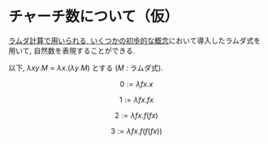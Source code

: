 # チャーチ数について（仮）

[ラムダ計算で用いられる, いくつかの初歩的な概念](/02_mathematical_logic/%E3%83%A9%E3%83%A0%E3%83%80%E8%A8%88%E7%AE%97%E3%81%A7%E7%94%A8%E3%81%84%E3%82%89%E3%82%8C%E3%82%8B%2C%20%E3%81%84%E3%81%8F%E3%81%A4%E3%81%8B%E3%81%AE%E5%88%9D%E6%AD%A9%E7%9A%84%E3%81%AA%E6%A6%82%E5%BF%B5.md)において導入したラムダ式を用いて, 自然数を表現することができる.

以下, $λxy. M = λx. (λy. M)$ とする ($M$ : ラムダ式).

```math
0 := λfx.x
```

```math
1 := λfx.fx
```

```math
2 := λfx.f(fx)
```

```math
3 := λfx.f(f(fx))
```
